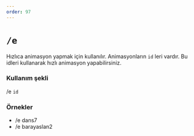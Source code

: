 ```yaml
---
order: 97
---
```


# `/e`

Hızlıca animasyon yapmak için kullanılır. Animasyonların `id` leri vardır. Bu idleri kullanarak hızlı animasyon yapabilirsiniz.

### Kullanım şekli

/e `id`

### Örnekler

- /e dans7
- /e barayaslan2

